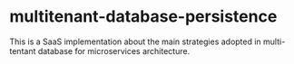 # multitenant-database-persistence
This is a SaaS implementation about the main strategies adopted in multi-tentant database for microservices architecture.
